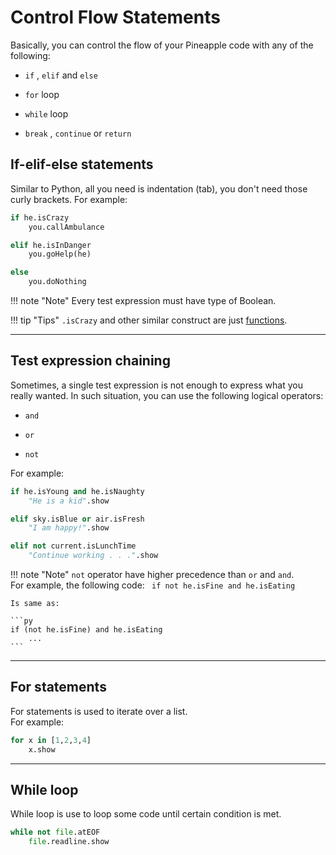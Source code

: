 # Control Flow Statements
Basically, you can control the flow of your Pineapple code with any of the following:

- `if` , `elif` and `else`

- `for` loop

- `while` loop

- `break` , `continue` or `return`

## If-elif-else statements
Similar to Python, all you need is indentation (tab), you don't need those curly brackets.
For example:
```py
if he.isCrazy
    you.callAmbulance

elif he.isInDanger
    you.goHelp(he)

else
    you.doNothing
```
!!! note "Note"
    Every test expression must have type of Boolean.

!!! tip "Tips"
    `.isCrazy` and other similar construct are just [functions](BasicFunctions.md).

<hr>

## Test expression chaining
Sometimes, a single test expression is not enough to express what you really wanted.  In such situation, you can use the following logical operators:

- `and`

- `or`

- `not`

For example:

```py
if he.isYoung and he.isNaughty
    "He is a kid".show

elif sky.isBlue or air.isFresh
    "I am happy!".show

elif not current.isLunchTime
    "Continue working . . .".show
```

!!! note "Note"
    `not` operator have higher precedence than `or` and `and`.  
    For example, the following code: 
    ``` 
    if not he.isFine and he.isEating
    ```

    Is same as:

    ```py
    if (not he.isFine) and he.isEating
        ...
    ```




<hr>

## For statements

For statements is used to iterate over a list.  
For example:
```py
for x in [1,2,3,4]
    x.show
```

<hr>

## While loop

While loop is use to loop some code until certain condition is met.
```py
while not file.atEOF
    file.readline.show
```